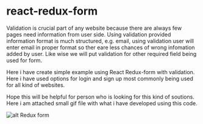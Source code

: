 # react-redux-form

Validation is crucial part of any website because there are always few pages need information from user side. Using validation provided information format is much structured, e.g. email, using validation user will enter email in proper format so ther eare less chances of wrong infomation added by user. Like wise we will put validation for other required field being used for form. 

Here i have create simple example using React Redux-form with validation. Here i have used options for login and sign up most commonly being used for all kind of websites.

Hope this will be helpful for person who is looking for this kind of soutions. Here i am attached small gif file with what i have developed using this code.

![alt Redux form](https://www.logisticinfotech.com/wp-content/uploads/2018/08/ezgif.com-crop-1.gif)
